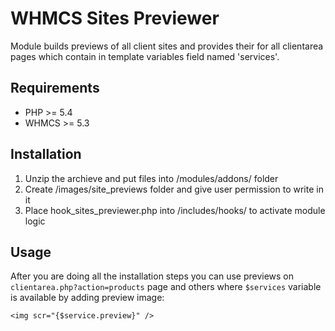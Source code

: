 # WHMCS Sites Previewer

Module builds previews of all client sites and provides their for all clientarea pages which contain in template variables field named 'services'.

## Requirements

* PHP >= 5.4
* WHMCS >= 5.3

## Installation
1. Unzip the archieve and put files into /modules/addons/ folder
2. Create /images/site_previews folder and give user permission to write in it
3. Place hook_sites_previewer.php into /includes/hooks/ to activate module logic

## Usage
After you are doing all the installation steps you can use previews on ``clientarea.php?action=products`` page and others where ``$services`` variable is available by adding preview image:
```
<img scr="{$service.preview}" />
```
